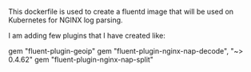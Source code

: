 This dockerfile is used to create a fluentd image that will be used on Kubernetes for NGINX log parsing.

I am adding few plugins that I have created like:

gem "fluent-plugin-geoip"
gem "fluent-plugin-nginx-nap-decode", "~> 0.4.62"
gem "fluent-plugin-nginx-nap-split" 
